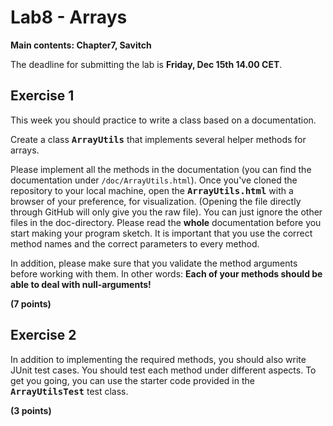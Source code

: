 #  Lab8 - Arrays

<b> Main contents: Chapter7, Savitch </b>

The deadline for submitting the lab is <b>Friday, Dec 15th 14.00 CET</b>.

<h2>Exercise 1</h2>

<p>
This week you should practice to write a class based on a documentation.<br>

Create a class <tt><strong>ArrayUtils</strong></tt> that implements several helper methods for arrays.
</p>
<p>
Please implement all the methods in the documentation (you can find the documentation under <code>/doc/ArrayUtils.html</code>). Once you've cloned the repository to your local machine, open the <tt><strong>ArrayUtils.html</strong></tt> with a browser of your preference, for visualization. (Opening the file directly through GitHub will only give you the raw file). You can just ignore the other files in the doc-directory. Please read the <b>whole</b> documentation before you start making your program sketch. It is important that you use the correct method names and the correct parameters to every method.<br>

In addition, please make sure that you validate the method arguments before working with them. In other words: <b>Each of your methods should be able to deal with null-arguments!</b>
</p>
<b>(7 points)</b>

<h2>Exercise 2</h2>

<p>
In addition to implementing the required methods, you should also write JUnit test cases. You should test each method under different aspects. To get you going, you can use the starter code provided in the <tt><strong>ArrayUtilsTest</strong></tt> test class</a>.<br>
</p>
<b>(3 points)</b>
<br><br>